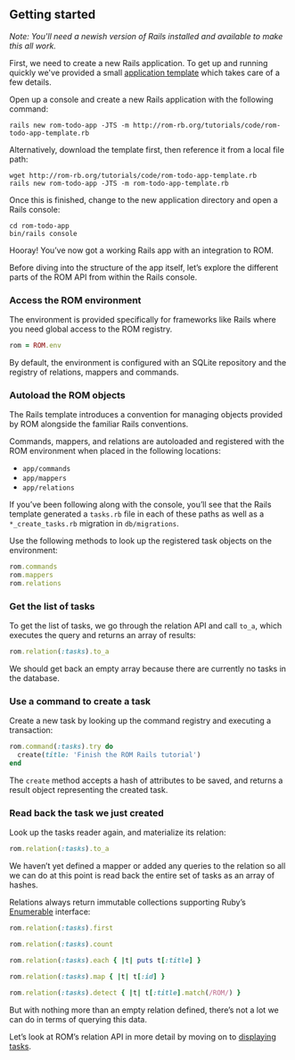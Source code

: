 ## Getting started

_Note: You'll need a newish version of Rails installed and available to make this
all work._

First, we need to create a new Rails application. To get up and running quickly
we've provided a small [application template](https://github.com/rom-rb/rom-rb.org/blob/master/source/tutorials/code/rom-todo-app-template.rb) which takes care of a few details.

Open up a console and create a new Rails application with the following command:

``` shell
rails new rom-todo-app -JTS -m http://rom-rb.org/tutorials/code/rom-todo-app-template.rb
```

Alternatively, download the template first, then reference it from a local file path:

``` shell
wget http://rom-rb.org/tutorials/code/rom-todo-app-template.rb
rails new rom-todo-app -JTS -m rom-todo-app-template.rb
```

Once this is finished, change to the new application directory and open a Rails console:

```shell
cd rom-todo-app
bin/rails console
```

Hooray! You’ve now got a working Rails app with an integration to ROM.

Before diving into the structure of the app itself, let’s explore the different parts of the 
ROM API from within the Rails console.

### Access the ROM environment

The environment is provided specifically for frameworks like Rails where you need
global access to the ROM registry.

```ruby
rom = ROM.env
```

By default, the environment is configured with an SQLite repository and the registry of relations, mappers and commands.

### Autoload the ROM objects

The Rails template introduces a convention for managing objects provided by ROM alongside the familiar Rails conventions.

Commands, mappers, and relations are autoloaded and registered with the ROM environment when placed in the following locations:

- `app/commands`
- `app/mappers`
- `app/relations`

If you’ve been following along with the console, you’ll see that the Rails template generated a `tasks.rb` file in each of these paths as well as a `*_create_tasks.rb` migration in `db/migrations`.

Use the following methods to look up the registered task objects on the environment:

```ruby
rom.commands
rom.mappers
rom.relations
```

### Get the list of tasks

To get the list of tasks, we go through the relation API and call `to_a`, which executes the query and returns an array of results:

```ruby
rom.relation(:tasks).to_a
```

We should get back an empty array because there are currently no tasks in the database.

### Use a command to create a task

Create a new task by looking up the command registry and executing a transaction:

```ruby
rom.command(:tasks).try do
  create(title: 'Finish the ROM Rails tutorial')
end
```

The `create` method accepts a hash of attributes to be saved, and returns a result object representing the created task.

### Read back the task we just created

Look up the tasks reader again, and materialize its relation:

```ruby
rom.relation(:tasks).to_a
```

We haven’t yet defined a mapper or added any queries to the relation so all we can do at this point is read back the entire set of tasks as an array of hashes.

Relations always return immutable collections supporting Ruby’s [Enumerable](http://ruby-doc.org/core-2.2.0/Enumerable.html) interface:

```ruby
rom.relation(:tasks).first

rom.relation(:tasks).count

rom.relation(:tasks).each { |t| puts t[:title] }

rom.relation(:tasks).map { |t| t[:id] }

rom.relation(:tasks).detect { |t| t[:title].match(/ROM/) }
```

But with nothing more than an empty relation defined, there’s not a lot we can do in terms of querying this data.

Let’s look at ROM’s relation API in more detail by moving on to [displaying tasks](/tutorials/rails/displaying-tasks).

